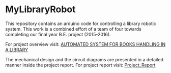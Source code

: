 # MyLibraryRobot
This repository contains an arduino code for controlling a library robotic system. This work is a combined effort of a team of four towards completing our final year B.E. project (2015-2016).

For project overview visit: [AUTOMATED SYSTEM FOR BOOKS HANDLING IN A LIBRARY](https://tusharvora.weebly.com/library-robot.html)

The mechanical design and the circuit diagrams are presented in a detailed manner inside the project report.
For project report visit: [Project_Report](https://maheshl.weebly.com/uploads/1/2/7/3/127321893/robotic_system_for_book_sorting_and_handling.pdf)
